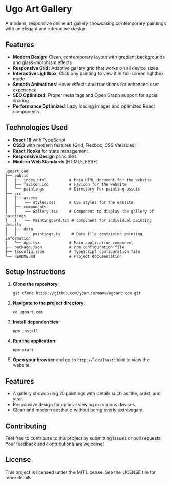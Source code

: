 # Ugo Art Gallery

A modern, responsive online art gallery showcasing contemporary paintings with an elegant and interactive design.

## Features

- **Modern Design**: Clean, contemporary layout with gradient backgrounds and glass-morphism effects
- **Responsive Grid**: Adaptive gallery grid that works on all device sizes
- **Interactive Lightbox**: Click any painting to view it in full-screen lightbox mode
- **Smooth Animations**: Hover effects and transitions for enhanced user experience
- **SEO Optimized**: Proper meta tags and Open Graph support for social sharing
- **Performance Optimized**: Lazy loading images and optimized React components

## Technologies Used

- **React 18** with TypeScript
- **CSS3** with modern features (Grid, Flexbox, CSS Variables)
- **React Hooks** for state management
- **Responsive Design** principles
- **Modern Web Standards** (HTML5, ES6+)

```
ugoart.com
├── public
│   ├── index.html          # Main HTML document for the website
│   ├── favicon.ico         # Favicon for the website
│   └── paintings           # Directory for painting assets
├── src
│   ├── assets
│   │   └── styles.css      # CSS styles for the website
│   ├── components
│   │   ├── Gallery.tsx     # Component to display the gallery of paintings
│   │   └── PaintingCard.tsx # Component for individual painting details
│   ├── data
│   │   └── paintings.ts     # Data file containing painting information
│   └── App.tsx             # Main application component
├── package.json            # npm configuration file
├── tsconfig.json           # TypeScript configuration file
└── README.md               # Project documentation
```

## Setup Instructions

1. **Clone the repository**:
   ```
   git clone https://github.com/yourusername/ugoart.com.git
   ```

2. **Navigate to the project directory**:
   ```
   cd ugoart.com
   ```

3. **Install dependencies**:
   ```
   npm install
   ```

4. **Run the application**:
   ```
   npm start
   ```

5. **Open your browser** and go to `http://localhost:3000` to view the website.

## Features

- A gallery showcasing 20 paintings with details such as title, artist, and year.
- Responsive design for optimal viewing on various devices.
- Clean and modern aesthetic without being overly extravagant.

## Contributing

Feel free to contribute to this project by submitting issues or pull requests. Your feedback and contributions are welcome!

## License

This project is licensed under the MIT License. See the LICENSE file for more details.